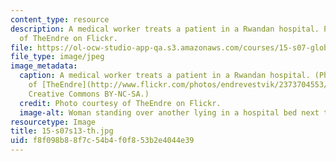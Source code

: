```yaml
---
content_type: resource
description: A medical worker treats a patient in a Rwandan hospital. Photo courtesy
  of TheEndre on Flickr.
file: https://ol-ocw-studio-app-qa.s3.amazonaws.com/courses/15-s07-globalhealth-lab-spring-2013/f8f098b88f7c54b4f0f853b2e4044e39_15-s07s13-th.jpg
file_type: image/jpeg
image_metadata:
  caption: A medical worker treats a patient in a Rwandan hospital. (Photo courtesy
    of [TheEndre](http://www.flickr.com/photos/endrevestvik/2373704553/) on Flickr.
    Creative Commons BY-NC-SA.)
  credit: Photo courtesy of TheEndre on Flickr.
  image-alt: Woman standing over another lying in a hospital bed next to an IV drip.
resourcetype: Image
title: 15-s07s13-th.jpg
uid: f8f098b8-8f7c-54b4-f0f8-53b2e4044e39
---
```


